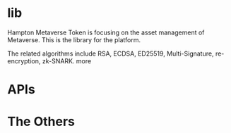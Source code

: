 # lib

Hampton Metaverse Token is focusing on the asset management of Metaverse.
This is the library for the platform.

The related algorithms include RSA, ECDSA, ED25519, Multi-Signature, re-encryption, zk-SNARK.
more

# APIs

# The Others

#
